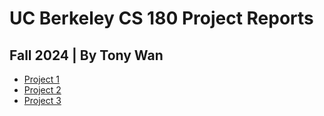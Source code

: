 # UC Berkeley CS 180 Project Reports
## Fall 2024 | By Tony Wan
- [Project 1](https://tonywan7.github.io/1/)
- [Project 2](https://tonywan7.github.io/2/)
- [Project 3](https://tonywan7.github.io/3/)

